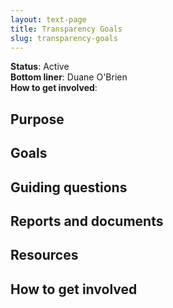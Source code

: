 ```yaml
---
layout: text-page
title: Transparency Goals
slug: transparency-goals
---
```


**Status**: Active<br />
**Bottom liner**: Duane O'Brien<br />
**How to get involved**:  

## Purpose

## Goals

## Guiding questions

## Reports and documents

## Resources

## How to get involved
